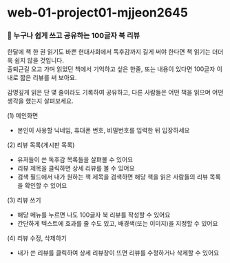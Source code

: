 # web-01-project01-mjjeon2645

### 🌱 누구나 쉽게 쓰고 공유하는 100글자 북 리뷰
한달에 책 한 권 읽기도 바쁜 현대사회에서 독후감까지 길게 써야 한다면 책 읽기는 더더욱 쉽지 않을 것입니다. <br>
출퇴근길 오고 가며 읽었던 책에서 기억하고 싶은 한줄, 또는 내용이 있다면 100글자 이내로 짧은 리뷰를 써 보아요.

감명깊게 읽은 단 몇 줄이라도 기록하여 공유하고, 다른 사람들은 어떤 책을 읽으며 어떤 생각을 했는지 살펴보세요.

(1) 메인화면
- 본인이 사용할 닉네임, 휴대폰 번호, 비밀번호를 입력한 뒤 입장하세요

(2) 리뷰 목록(게시판 목록)
- 유저들이 쓴 독후감 목록들을 살펴볼 수 있어요
- 리뷰 제목을 클릭하면 상세 리뷰를 볼 수 있어요
- 검색 필드에서 내가 원하는 책 제목을 검색하면 해당 책을 읽은 사람들의 리뷰 목록을 확인할 수 있어요

(3) 리뷰 쓰기
- 해당 메뉴를 누르면 나도 100글자 북 리뷰를 작성할 수 있어요
- 간단하게 텍스트에 효과를 줄 수도 있고, 배경색(또는 이미지)을 지정할 수 있어요

(4) 리뷰 수정, 삭제하기
- 내가 쓴 리뷰를 클릭하여 상세 리뷰창이 뜨면 리뷰를 수정하거나 삭제할 수 있어요